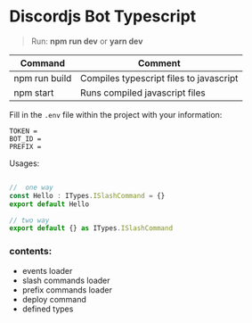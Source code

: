 # Discordjs Bot Typescript

> Run: **npm run dev** or **yarn dev**

| Command | Comment |
| ------ | ------ | 
| npm run build | Compiles typescript files to javascript |
| npm start | Runs compiled javascript files |

Fill in the ` .env ` file within the project with your information:

```
TOKEN = 
BOT_ID = 
PREFIX = 
```

Usages:

```js

//  one way
const Hello : ITypes.ISlashCommand = {}
export default Hello

// two way
export default {} as ITypes.ISlashCommand

```


### contents:
* events loader
* slash commands loader
* prefix commands loader
* deploy command
* defined types